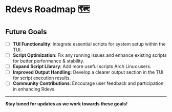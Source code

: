 # Rdevs Roadmap 🗺️

## Future Goals

- [ ] **TUI Functionality**: Integrate essential scripts for system setup within the TUI.
- [ ] **Script Optimization**: Fix any running issues and enhance existing scripts for better performance & stability.
- [ ] **Expand Script Library**: Add more useful scripts Arch Linux users.
- [ ] **Improved Output Handling**: Develop a clearer output section in the TUI for script execution results.
- [ ] **Community Contributions**: Encourage user feedback and participation in enhancing Rdevs.

---

**Stay tuned for updates as we work towards these goals!**


